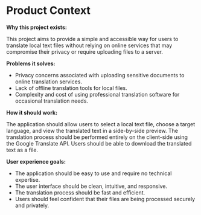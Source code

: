 # Product Context

**Why this project exists:**

This project aims to provide a simple and accessible way for users to translate local text files without relying on online services that may compromise their privacy or require uploading files to a server.

**Problems it solves:**

*   Privacy concerns associated with uploading sensitive documents to online translation services.
*   Lack of offline translation tools for local files.
*   Complexity and cost of using professional translation software for occasional translation needs.

**How it should work:**

The application should allow users to select a local text file, choose a target language, and view the translated text in a side-by-side preview. The translation process should be performed entirely on the client-side using the Google Translate API. Users should be able to download the translated text as a file.

**User experience goals:**

*   The application should be easy to use and require no technical expertise.
*   The user interface should be clean, intuitive, and responsive.
*   The translation process should be fast and efficient.
*   Users should feel confident that their files are being processed securely and privately.
